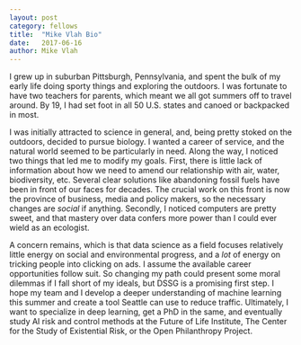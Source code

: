 ```yaml
---
layout: post
category: fellows
title:  "Mike Vlah Bio"
date:   2017-06-16
author: Mike Vlah
---
```


I grew up in suburban Pittsburgh, Pennsylvania, and spent the bulk of my early life doing sporty things and exploring the outdoors. I was fortunate to have two teachers for parents, which meant we all got summers off to travel around. By 19, I had set foot in all 50 U.S. states and canoed or backpacked in most.

I was initially attracted to science in general, and, being pretty stoked on the outdoors, decided to pursue biology. I wanted a career of service, and the natural world seemed to be particularly in need. Along the way, I noticed two things that led me to modify my goals. First, there is little lack of information about how we need to amend our relationship with air, water, biodiversity, etc. Several clear solutions like abandoning fossil fuels have been in front of our faces for decades. The crucial work on this front is now the province of business, media and policy makers, so the necessary changes are _social_ if anything. Secondly, I noticed computers are pretty sweet, and that mastery over data confers more power than I could ever wield as an ecologist.

A concern remains, which is that data science as a field focuses relatively little energy on social and environmental progress, and a _lot_ of energy on tricking people into clicking on ads. I assume the available career opportunities follow suit. So changing my path could present some moral dilemmas if I fall short of my ideals, but DSSG is a promising first step. I hope my team and I develop a deeper understanding of machine learning this summer and create a tool Seattle can use to reduce traffic. Ultimately, I want to specialize in deep learning, get a PhD in the same, and eventually study AI risk and control methods at the Future of Life Institute, The Center for the Study of Existential Risk, or the Open Philanthropy Project.



